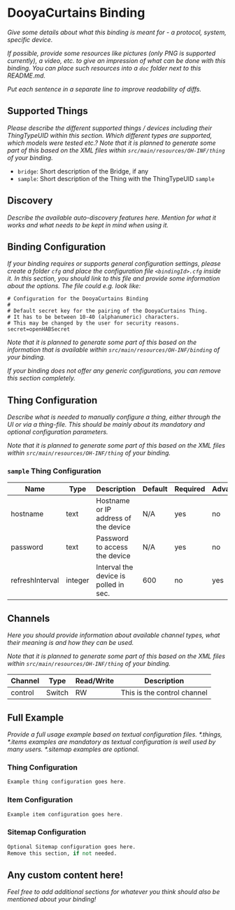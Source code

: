 # DooyaCurtains Binding

_Give some details about what this binding is meant for - a protocol, system, specific device._

_If possible, provide some resources like pictures (only PNG is supported currently), a video, etc. to give an impression of what can be done with this binding._
_You can place such resources into a `doc` folder next to this README.md._

_Put each sentence in a separate line to improve readability of diffs._

## Supported Things

_Please describe the different supported things / devices including their ThingTypeUID within this section._
_Which different types are supported, which models were tested etc.?_
_Note that it is planned to generate some part of this based on the XML files within ```src/main/resources/OH-INF/thing``` of your binding._

- `bridge`: Short description of the Bridge, if any
- `sample`: Short description of the Thing with the ThingTypeUID `sample`

## Discovery

_Describe the available auto-discovery features here._
_Mention for what it works and what needs to be kept in mind when using it._

## Binding Configuration

_If your binding requires or supports general configuration settings, please create a folder ```cfg``` and place the configuration file ```<bindingId>.cfg``` inside it._
_In this section, you should link to this file and provide some information about the options._
_The file could e.g. look like:_

```
# Configuration for the DooyaCurtains Binding
#
# Default secret key for the pairing of the DooyaCurtains Thing.
# It has to be between 10-40 (alphanumeric) characters.
# This may be changed by the user for security reasons.
secret=openHABSecret
```

_Note that it is planned to generate some part of this based on the information that is available within ```src/main/resources/OH-INF/binding``` of your binding._

_If your binding does not offer any generic configurations, you can remove this section completely._

## Thing Configuration

_Describe what is needed to manually configure a thing, either through the UI or via a thing-file._
_This should be mainly about its mandatory and optional configuration parameters._

_Note that it is planned to generate some part of this based on the XML files within ```src/main/resources/OH-INF/thing``` of your binding._

### `sample` Thing Configuration

| Name            | Type    | Description                           | Default | Required | Advanced |
|-----------------|---------|---------------------------------------|---------|----------|----------|
| hostname        | text    | Hostname or IP address of the device  | N/A     | yes      | no       |
| password        | text    | Password to access the device         | N/A     | yes      | no       |
| refreshInterval | integer | Interval the device is polled in sec. | 600     | no       | yes      |

## Channels

_Here you should provide information about available channel types, what their meaning is and how they can be used._

_Note that it is planned to generate some part of this based on the XML files within ```src/main/resources/OH-INF/thing``` of your binding._

| Channel | Type   | Read/Write | Description                 |
|---------|--------|------------|-----------------------------|
| control | Switch | RW         | This is the control channel |

## Full Example

_Provide a full usage example based on textual configuration files._
_*.things, *.items examples are mandatory as textual configuration is well used by many users._
_*.sitemap examples are optional._

### Thing Configuration

```java
Example thing configuration goes here.
```

### Item Configuration

```java
Example item configuration goes here.
```

### Sitemap Configuration

```perl
Optional Sitemap configuration goes here.
Remove this section, if not needed.
```

## Any custom content here!

_Feel free to add additional sections for whatever you think should also be mentioned about your binding!_
